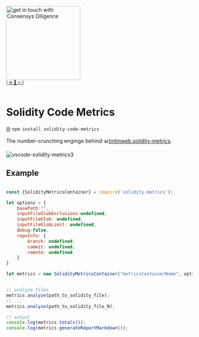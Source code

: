 [<img width="200" alt="get in touch with Consensys Diligence" src="https://user-images.githubusercontent.com/2865694/56826101-91dcf380-685b-11e9-937c-af49c2510aa0.png">](https://diligence.consensys.net)<br/>
<sup>
[[  🌐  ](https://diligence.consensys.net)  [  📩  ](https://github.com/ConsenSys/vscode-solidity-metrics/blob/master/mailto:diligence@consensys.net)  [  🔥  ](https://consensys.github.io/diligence/)]
</sup><br/><br/>


# Solidity Code Metrics

[🌐](https://www.npmjs.com/package/solidity-code-metrics) `npm install solidity-code-metrics` 

The number-crunching enginge behind 📊[tintinweb.solidity-metrics](https://marketplace.visualstudio.com/items?itemName=tintinweb.solidity-metrics).

![vscode-solidity-metrics3](https://user-images.githubusercontent.com/2865694/78451004-0252de00-7683-11ea-93d7-4c5dc436a14b.gif)

## Example

```js

const {SolidityMetricsContainer} = require('solidity-metrics');

let options = {
    basePath:"",
    inputFileGlobExclusions:undefined,
    inputFileGlob: undefined,
    inputFileGlobLimit: undefined,
    debug:false,
    repoInfo: {
        branch: undefined,
        commit: undefined,
        remote: undefined
    }    
}

let metrics = new SolidityMetricsContainer("metricsContainerName", options);


// analyze files
metrics.analyze(path_to_solidity_file);
// ...
metrics.analyze(path_to_solidity_file_N);

// output
console.log(metrics.totals());
console.log(metrics.generateReportMarkdown());
```
